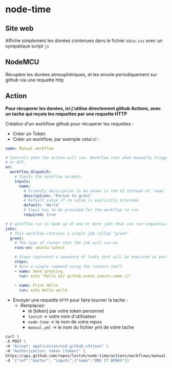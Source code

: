 # node-time

## Site web
Affiche simplement les donées contenues dans le fichier `data.csv` avec un sympatique script `js`

## NodeMCU
Récupère les donées atmosphériques, et les envoie periodiquement sur github via une requette http

## Action
**Pour récuperer les donées, ici j'utilise directement github Actions, avec un tache qui reçoie les requettes par une requette HTTP**

Création d'un workflow github pour récuperer les requettes : 

- Créer un Token
- Créer un workflow, par exemple celui ci :
```yml
name: Manual workflow

# Controls when the action will run. Workflow runs when manually triggered using the UI
# or API.
on:
  workflow_dispatch:
    # Inputs the workflow accepts.
    inputs:
      name:
        # Friendly description to be shown in the UI instead of 'name'
        description: 'Person to greet'
        # Default value if no value is explicitly provided
        default: 'World'
        # Input has to be provided for the workflow to run
        required: true

# A workflow run is made up of one or more jobs that can run sequentially or in parallel
jobs:
  # This workflow contains a single job called "greet"
  greet:
    # The type of runner that the job will run on
    runs-on: ubuntu-latest

    # Steps represent a sequence of tasks that will be executed as part of the job
    steps:
    # Runs a single command using the runners shell
    - name: Send greeting
      run: echo "Hello ${{ github.event.inputs.name }}"
    
    - name: Print Hello 
      run: echo Hello world
```

- Envoyer une requette `HTTP` pour faire tourner la tache :
    - Remplacez:
        - le [token] par votre token personnel
        - `lostsh` -> votre nom d'utilisateur
        - `node-time` -> le nom de votre repos
        - `manual.yml` -> le nom du fichier yml de votre tache
```bash
curl \
-X POST \
-H "Accept: application/vnd.github.v3+json" \
-H "Authorization: token [token]" \
https://api.github.com/repos/lostsh/node-time/actions/workflows/manual.yml/dispatches \
-d '{"ref":"master", "inputs":{"name":"OMG IT WORKS"}}'
```